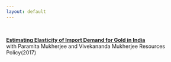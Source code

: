 ```yaml
---
layout: default
---
```


<br>


**[Estimating Elasticity of Import Demand for Gold in India](https://www.sciencedirect.com/science/article/abs/pii/S0301420716302410?via%3Dihub)**    
with Paramita Mukherjee and Vivekananda Mukherjee 
Resources Policy(2017)  




<br><br>
